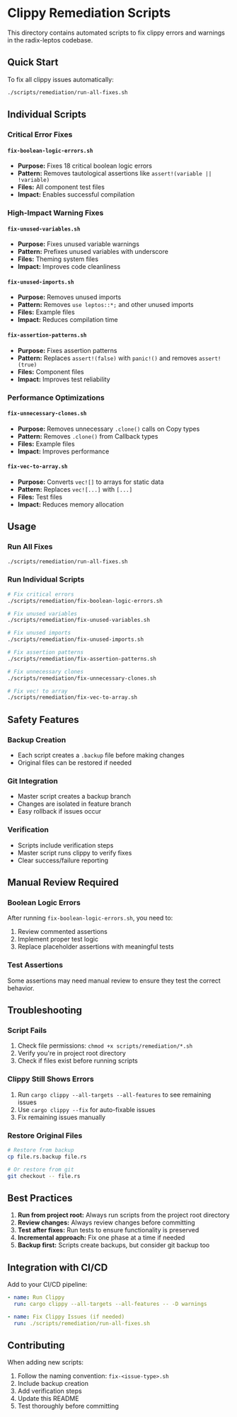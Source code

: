 # Clippy Remediation Scripts

This directory contains automated scripts to fix clippy errors and warnings in the radix-leptos codebase.

## Quick Start

To fix all clippy issues automatically:

```bash
./scripts/remediation/run-all-fixes.sh
```

## Individual Scripts

### Critical Error Fixes

#### `fix-boolean-logic-errors.sh`
- **Purpose:** Fixes 18 critical boolean logic errors
- **Pattern:** Removes tautological assertions like `assert!(variable || !variable)`
- **Files:** All component test files
- **Impact:** Enables successful compilation

### High-Impact Warning Fixes

#### `fix-unused-variables.sh`
- **Purpose:** Fixes unused variable warnings
- **Pattern:** Prefixes unused variables with underscore
- **Files:** Theming system files
- **Impact:** Improves code cleanliness

#### `fix-unused-imports.sh`
- **Purpose:** Removes unused imports
- **Pattern:** Removes `use leptos::*;` and other unused imports
- **Files:** Example files
- **Impact:** Reduces compilation time

#### `fix-assertion-patterns.sh`
- **Purpose:** Fixes assertion patterns
- **Pattern:** Replaces `assert!(false)` with `panic!()` and removes `assert!(true)`
- **Files:** Component files
- **Impact:** Improves test reliability

### Performance Optimizations

#### `fix-unnecessary-clones.sh`
- **Purpose:** Removes unnecessary `.clone()` calls on Copy types
- **Pattern:** Removes `.clone()` from Callback types
- **Files:** Example files
- **Impact:** Improves performance

#### `fix-vec-to-array.sh`
- **Purpose:** Converts `vec![]` to arrays for static data
- **Pattern:** Replaces `vec![...]` with `[...]`
- **Files:** Test files
- **Impact:** Reduces memory allocation

## Usage

### Run All Fixes
```bash
./scripts/remediation/run-all-fixes.sh
```

### Run Individual Scripts
```bash
# Fix critical errors
./scripts/remediation/fix-boolean-logic-errors.sh

# Fix unused variables
./scripts/remediation/fix-unused-variables.sh

# Fix unused imports
./scripts/remediation/fix-unused-imports.sh

# Fix assertion patterns
./scripts/remediation/fix-assertion-patterns.sh

# Fix unnecessary clones
./scripts/remediation/fix-unnecessary-clones.sh

# Fix vec! to array
./scripts/remediation/fix-vec-to-array.sh
```

## Safety Features

### Backup Creation
- Each script creates a `.backup` file before making changes
- Original files can be restored if needed

### Git Integration
- Master script creates a backup branch
- Changes are isolated in feature branch
- Easy rollback if issues occur

### Verification
- Scripts include verification steps
- Master script runs clippy to verify fixes
- Clear success/failure reporting

## Manual Review Required

### Boolean Logic Errors
After running `fix-boolean-logic-errors.sh`, you need to:
1. Review commented assertions
2. Implement proper test logic
3. Replace placeholder assertions with meaningful tests

### Test Assertions
Some assertions may need manual review to ensure they test the correct behavior.

## Troubleshooting

### Script Fails
1. Check file permissions: `chmod +x scripts/remediation/*.sh`
2. Verify you're in project root directory
3. Check if files exist before running scripts

### Clippy Still Shows Errors
1. Run `cargo clippy --all-targets --all-features` to see remaining issues
2. Use `cargo clippy --fix` for auto-fixable issues
3. Fix remaining issues manually

### Restore Original Files
```bash
# Restore from backup
cp file.rs.backup file.rs

# Or restore from git
git checkout -- file.rs
```

## Best Practices

1. **Run from project root:** Always run scripts from the project root directory
2. **Review changes:** Always review changes before committing
3. **Test after fixes:** Run tests to ensure functionality is preserved
4. **Incremental approach:** Fix one phase at a time if needed
5. **Backup first:** Scripts create backups, but consider git backup too

## Integration with CI/CD

Add to your CI/CD pipeline:

```yaml
- name: Run Clippy
  run: cargo clippy --all-targets --all-features -- -D warnings

- name: Fix Clippy Issues (if needed)
  run: ./scripts/remediation/run-all-fixes.sh
```

## Contributing

When adding new scripts:
1. Follow the naming convention: `fix-<issue-type>.sh`
2. Include backup creation
3. Add verification steps
4. Update this README
5. Test thoroughly before committing